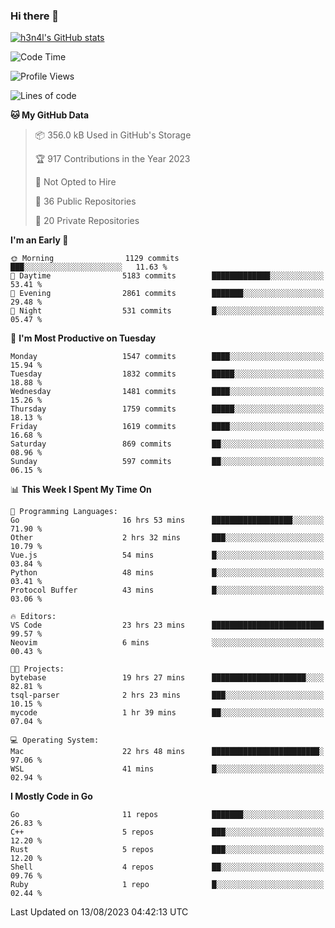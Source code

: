 ### Hi there 👋

[![h3n4l's GitHub stats](https://github-readme-stats.vercel.app/api?username=h3n4l&count_private=true&show_icons=true&theme=radical)](https://github.com/h3n4l/github-readme-stats)

<!--START_SECTION:waka-->
![Code Time](http://img.shields.io/badge/Code%20Time-1%2C491%20hrs%2050%20mins-blue)

![Profile Views](http://img.shields.io/badge/Profile%20Views-3-blue)

![Lines of code](https://img.shields.io/badge/From%20Hello%20World%20I%27ve%20Written-2.8%20million%20lines%20of%20code-blue)

**🐱 My GitHub Data** 

> 📦 356.0 kB Used in GitHub's Storage 
 > 
> 🏆 917 Contributions in the Year 2023
 > 
> 🚫 Not Opted to Hire
 > 
> 📜 36 Public Repositories 
 > 
> 🔑 20 Private Repositories 
 > 
**I'm an Early 🐤** 

```text
🌞 Morning                1129 commits        ███░░░░░░░░░░░░░░░░░░░░░░   11.63 % 
🌆 Daytime                5183 commits        █████████████░░░░░░░░░░░░   53.41 % 
🌃 Evening                2861 commits        ███████░░░░░░░░░░░░░░░░░░   29.48 % 
🌙 Night                  531 commits         █░░░░░░░░░░░░░░░░░░░░░░░░   05.47 % 
```
📅 **I'm Most Productive on Tuesday** 

```text
Monday                   1547 commits        ████░░░░░░░░░░░░░░░░░░░░░   15.94 % 
Tuesday                  1832 commits        █████░░░░░░░░░░░░░░░░░░░░   18.88 % 
Wednesday                1481 commits        ████░░░░░░░░░░░░░░░░░░░░░   15.26 % 
Thursday                 1759 commits        █████░░░░░░░░░░░░░░░░░░░░   18.13 % 
Friday                   1619 commits        ████░░░░░░░░░░░░░░░░░░░░░   16.68 % 
Saturday                 869 commits         ██░░░░░░░░░░░░░░░░░░░░░░░   08.96 % 
Sunday                   597 commits         ██░░░░░░░░░░░░░░░░░░░░░░░   06.15 % 
```


📊 **This Week I Spent My Time On** 

```text
💬 Programming Languages: 
Go                       16 hrs 53 mins      ██████████████████░░░░░░░   71.90 % 
Other                    2 hrs 32 mins       ███░░░░░░░░░░░░░░░░░░░░░░   10.79 % 
Vue.js                   54 mins             █░░░░░░░░░░░░░░░░░░░░░░░░   03.84 % 
Python                   48 mins             █░░░░░░░░░░░░░░░░░░░░░░░░   03.41 % 
Protocol Buffer          43 mins             █░░░░░░░░░░░░░░░░░░░░░░░░   03.06 % 

🔥 Editors: 
VS Code                  23 hrs 23 mins      █████████████████████████   99.57 % 
Neovim                   6 mins              ░░░░░░░░░░░░░░░░░░░░░░░░░   00.43 % 

🐱‍💻 Projects: 
bytebase                 19 hrs 27 mins      █████████████████████░░░░   82.81 % 
tsql-parser              2 hrs 23 mins       ███░░░░░░░░░░░░░░░░░░░░░░   10.15 % 
mycode                   1 hr 39 mins        ██░░░░░░░░░░░░░░░░░░░░░░░   07.04 % 

💻 Operating System: 
Mac                      22 hrs 48 mins      ████████████████████████░   97.06 % 
WSL                      41 mins             █░░░░░░░░░░░░░░░░░░░░░░░░   02.94 % 
```

**I Mostly Code in Go** 

```text
Go                       11 repos            ███████░░░░░░░░░░░░░░░░░░   26.83 % 
C++                      5 repos             ███░░░░░░░░░░░░░░░░░░░░░░   12.20 % 
Rust                     5 repos             ███░░░░░░░░░░░░░░░░░░░░░░   12.20 % 
Shell                    4 repos             ██░░░░░░░░░░░░░░░░░░░░░░░   09.76 % 
Ruby                     1 repo              █░░░░░░░░░░░░░░░░░░░░░░░░   02.44 % 
```




 Last Updated on 13/08/2023 04:42:13 UTC
<!--END_SECTION:waka-->

